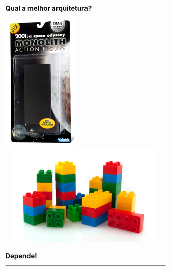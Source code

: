 ## Qual a melhor arquitetura?

<img src="static/monolith2.png" width="225px" />
<img src="static/lego.png" width="450px" style="margin-left: 20px" />

## Depende! <!-- .element: class="fragment" data-fragment-index="1" -->

<hr class="pdf-bugfix" />

